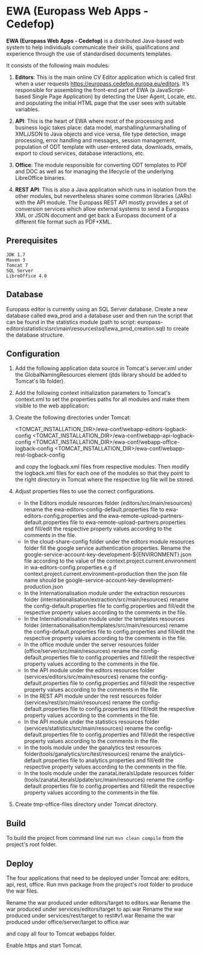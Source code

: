 # EWA (Europass Web Apps - Cedefop)

**EWA (Europass Web Apps - Cedefop)** is a distributed Java-based web system to help individuals communicate their skills, 
qualifications and experience through the use of standardised documents templates. 

It consists of the following main modules:

1. **Editors**: This is the main online CV Editor application which is called first when a user requests
https://europass.cedefop.europa.eu/editors. It’s responsible for assembling the front-end
part of EWA (a JavaScript-based Single Page Application) by detecting the User Agent,
Locale, etc. and populating the initial HTML page that the user sees with suitable variables.

2. **API**: This is the heart of EWA where most of the processing and business logic takes place:
data model, marshalling/unmarshalling of XML/JSON to Java objects and vice versa, file type
detection, image processing, error handling and messages, session management, population
of ODT template with user-entered data, downloads, emails, export to cloud services,
database interactions, etc.

3. **Office**: The module responsible for converting ODT templates to PDF and DOC as well as for
managing the lifecycle of the underlying LibreOffice binaries.

4. **REST API**: This is also a Java application which runs in isolation from the other modules, but nevertheless shares some common
libraries (JARs) with the API module. The Europass REST API mostly provides a set of conversion services which allow external systems 
to send a Europass XML or JSON document and get back a Europass document of a different file format such as PDF+XML.

## Prerequisites

    JDK 1.7
    Maven 3
    Tomcat 7
    SQL Server
    LibreOffice 4.0

## Database

Europass editor is currently using an SQL Server database.
Create a new database called ewa_prod and a database user and then run the script that can be found in the statistics module 
(path to script: europass-editors\statistics\src\main\resources\sql\ewa_prod_creation.sql) to create the database structure.

## Configuration

1. Add the following application data source in Tomcat's server.xml under the GlobalNamingResources element (jtds library should be added to Tomcat's lib folder).

<Resource name="jdbc/EWA_STATISTICS"
        type="javax.sql.DataSource"
        auth="Container"
        driverClassName="net.sourceforge.jtds.jdbc.Driver"
        url="jdbc:jtds:sqlserver://<SERVER_NAME>:1433;instance=MSSQLSERVER;DatabaseName=ewa_prod"
        username="<USERNAME>"
        password="<PASSWORD>"
        maxActive="300" maxIdle="2" maxWait="5000"
        removeAbandoned="true" removeAbandonedTimeout="60" />

2. Add the following context initialization parameters to Tomcat's context.xml to set the properties paths for all modules and make them visible to the web application:

    <Parameter name="europass-ewa-editors.external.config.properties"                         override="false" value="<EUROPASS_ROOT_FOLDER>/editors/src/main/resources/ewa-editors-config.properties" /> 
    <Parameter name="europass-ewa-services-remote-upload-postback.external.config.properties" override="false" value="<EUROPASS_ROOT_FOLDER>/editors/src/main/resources/ewa-remote-upload-partners.properties" /> 
    <Parameter name="europass-ewa-services-editors.external.config.properties"                override="false" value="<EUROPASS_ROOT_FOLDER>/services/editors/src/main/resources/config.properties" /> 
    <Parameter name="database-api.external.config.properties"                                 override="false" value="<EUROPASS_ROOT_FOLDER>/services/editors/src/main/resources/database.properties" /> 
    <Parameter name="europass-ewa-services-rest.external.config.properties"                   override="false" value="<EUROPASS_ROOT_FOLDER>/services/rest/src/main/resources/config.properties" /> 
    <Parameter name="database-rest.external.config.properties"                                override="false" value="<EUROPASS_ROOT_FOLDER>/services/rest/src/main/resources/database.properties" /> 
    <Parameter name="europass-ewa-oo-server.external.config.properties"                       override="false" value="<EUROPASS_ROOT_FOLDER>/office/server/src/main/resources/config.properties"/> 

3. Create the following directories under Tomcat:

    <TOMCAT_INSTALLATION_DIR>/ewa-conf/webapp-editors-logback-config 
    <TOMCAT_INSTALLATION_DIR>/ewa-conf/webapp-api-logback-config 
    <TOMCAT_INSTALLATION_DIR>/ewa-conf/webapp-office-logback-config 
    <TOMCAT_INSTALLATION_DIR>/ewa-conf/webapp-rest-logback-config 

    and copy the logback.xml files from respective modules.
    Then modify the logback.xml files for each one of the modules so that they point to the right directory in Tomcat where the respective log file will be stored.

4. Adjust properties files to use the correct configurations.
   - In the Editors module resources folder (editors/src/main/resources) rename the ewa-editors-config-default.properties file to ewa-editors-config.properties 
     and the ewa-remote-upload-partners-default.properties file to ewa-remote-upload-partners.properties and fill/edit the respective property values according 
     to the comments in the file.
   - In the cloud-share-config folder under the editors module resources folder fill the google service authentication properties. Rename the google-service-account-key-development-${ENVIRONMENT}.json file according to the 
     value of the context.project.current.environment in wa-editors-config.properties e.g if context.project.current.environment=production then the json file name should be
     google-service-account-key-development-production.json
   - In the Internationalisation module under the extraction resources folder (internationalisation/extraction/src/main/resources) rename the config-default.properties file to config.properties
     and fill/edit the respective property values according to the comments in the file.
   - In the Internationalisation module under the templates resources folder (internationalisation/templates/src/main/resources) rename the config-default.properties file to config.properties
     and fill/edit the respective property values according to the comments in the file.
   - In the office module under the server resources folder (office/server/src/main/resources) rename the config-default.properties file to config.properties
     and fill/edit the respective property values according to the comments in the file.
   - In the API module under the editors resources folder (services/editors/src/main/resources) rename the config-default.properties file to config.properties
     and fill/edit the respective property values according to the comments in the file.
   - In the REST API module under the rest resources folder (services/rest/src/main/resources) rename the config-default.properties file to config.properties
     and fill/edit the respective property values according to the comments in the file.
   - In the API module under the statistics resources folder (services/statistics/src/main/resources) rename the config-default.properties file to config.properties
     and fill/edit the respective property values according to the comments in the file.
   - In the tools module under the ganalytics test resources folder(tools/ganalytics/src/test/resources) rename the analytics-default.properties file to analytics.properties
     and fill/edit the respective property values according to the comments in the file. 
   - In the tools module under the zanataLiteralsUpdate resources folder (tools/zanataLiteralsUpdate/src/main/resources) rename the config-default.properties file to config.properties
     and fill/edit the respective property values according to the comments in the file.

5. Create tmp-office-files directory under Tomcat directory.

## Build

To build the project from command line run `mvn clean compile` from the project's root folder.

## Deploy
The four applications that need to be deployed under Tomcat are: editors, api, rest, office.
Run mvn package from the project's root folder to produce the war files.

Rename the war produced under editors/target to editors.war
Rename the war produced under services/editors/target to api.war
Rename the war produced under services/rest/target to rest#v1.war
Rename the war produced under office/server/target to office.war

and copy all four to Tomcat webapps folder.

Enable https and start Tomcat.
